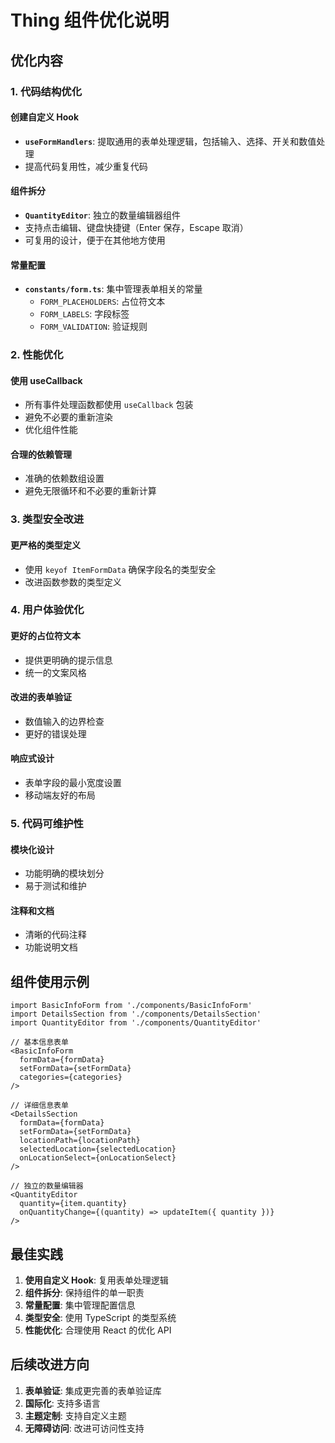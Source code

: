 # Thing 组件优化说明

## 优化内容

### 1. 代码结构优化

#### 创建自定义 Hook

- **`useFormHandlers`**: 提取通用的表单处理逻辑，包括输入、选择、开关和数值处理
- 提高代码复用性，减少重复代码

#### 组件拆分

- **`QuantityEditor`**: 独立的数量编辑器组件
- 支持点击编辑、键盘快捷键（Enter 保存，Escape 取消）
- 可复用的设计，便于在其他地方使用

#### 常量配置

- **`constants/form.ts`**: 集中管理表单相关的常量
  - `FORM_PLACEHOLDERS`: 占位符文本
  - `FORM_LABELS`: 字段标签
  - `FORM_VALIDATION`: 验证规则

### 2. 性能优化

#### 使用 useCallback

- 所有事件处理函数都使用 `useCallback` 包装
- 避免不必要的重新渲染
- 优化组件性能

#### 合理的依赖管理

- 准确的依赖数组设置
- 避免无限循环和不必要的重新计算

### 3. 类型安全改进

#### 更严格的类型定义

- 使用 `keyof ItemFormData` 确保字段名的类型安全
- 改进函数参数的类型定义

### 4. 用户体验优化

#### 更好的占位符文本

- 提供更明确的提示信息
- 统一的文案风格

#### 改进的表单验证

- 数值输入的边界检查
- 更好的错误处理

#### 响应式设计

- 表单字段的最小宽度设置
- 移动端友好的布局

### 5. 代码可维护性

#### 模块化设计

- 功能明确的模块划分
- 易于测试和维护

#### 注释和文档

- 清晰的代码注释
- 功能说明文档

## 组件使用示例

```tsx
import BasicInfoForm from './components/BasicInfoForm'
import DetailsSection from './components/DetailsSection'
import QuantityEditor from './components/QuantityEditor'

// 基本信息表单
<BasicInfoForm
  formData={formData}
  setFormData={setFormData}
  categories={categories}
/>

// 详细信息表单
<DetailsSection
  formData={formData}
  setFormData={setFormData}
  locationPath={locationPath}
  selectedLocation={selectedLocation}
  onLocationSelect={onLocationSelect}
/>

// 独立的数量编辑器
<QuantityEditor
  quantity={item.quantity}
  onQuantityChange={(quantity) => updateItem({ quantity })}
/>
```

## 最佳实践

1. **使用自定义 Hook**: 复用表单处理逻辑
2. **组件拆分**: 保持组件的单一职责
3. **常量配置**: 集中管理配置信息
4. **类型安全**: 使用 TypeScript 的类型系统
5. **性能优化**: 合理使用 React 的优化 API

## 后续改进方向

1. **表单验证**: 集成更完善的表单验证库
2. **国际化**: 支持多语言
3. **主题定制**: 支持自定义主题
4. **无障碍访问**: 改进可访问性支持
